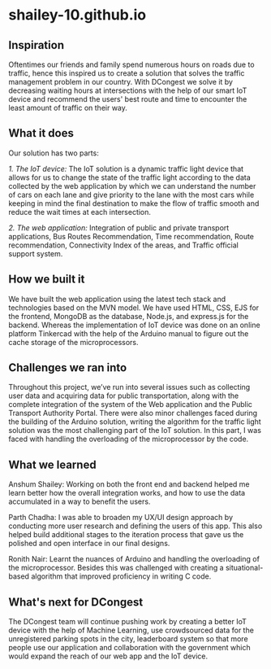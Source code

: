 # shailey-10.github.io

## Inspiration
Oftentimes our friends and family spend numerous hours on roads due to traffic, hence this inspired us to create a solution that solves the traffic management problem in our country. With DCongest we solve it by decreasing waiting hours at intersections with the help of our smart IoT device and recommend the users' best route and time to encounter the least amount of traffic on their way.

## What it does
Our solution has two parts: 

*1. The IoT device:* The IoT solution is a dynamic traffic light device that allows for us to change the state of the traffic light according to the data collected by the web application by which we can understand the number of cars on each lane and give priority to the lane with the most cars while keeping in mind the final destination to make the flow of traffic smooth and reduce the wait times at each intersection.

*2. The web application:* Integration of public and private transport applications, Bus Routes Recommendation, Time recommendation, Route recommendation, Connectivity Index of the areas, and Traffic official support system.

## How we built it
We have built the web application using the latest tech stack and technologies based on the MVN model. We have used HTML, CSS, EJS for the frontend, MongoDB as the database, Node.js, and express.js for the backend. Whereas the implementation of IoT device was done on an online platform Tinkercad with the help of the Arduino manual to figure out the cache storage of the microprocessors.

## Challenges we ran into
Throughout this project, we’ve run into several issues such as collecting user data and acquiring data for public transportation, along with the complete integration of the system of the Web application and the Public Transport Authority Portal. There were also minor challenges faced during the building of the Arduino solution, writing the algorithm for the traffic light solution was the most challenging part of the IoT solution. In this part, I was faced with handling the overloading of the microprocessor by the code.

## What we learned
Anshum Shailey: Working on both the front end and backend helped me learn better how the overall integration works, and how to use the data accumulated in a way to benefit the users.

Parth Chadha: I was able to broaden my UX/UI design approach by conducting more user research and defining the users of this app. This also helped build additional stages to the iteration process that gave us the polished and open interface in our final designs.

Ronith Nair: Learnt the nuances of Arduino and handling the overloading of the microprocessor. Besides this was challenged with creating a situational-based algorithm that improved proficiency in writing C code.

## What's next for DCongest
The DCongest team will continue pushing work by creating a better IoT device with the help of Machine Learning, use crowdsourced data for the unregistered parking spots in the city, leaderboard system so that more people use our application and collaboration with the government which would expand the reach of our web app and the IoT device.
